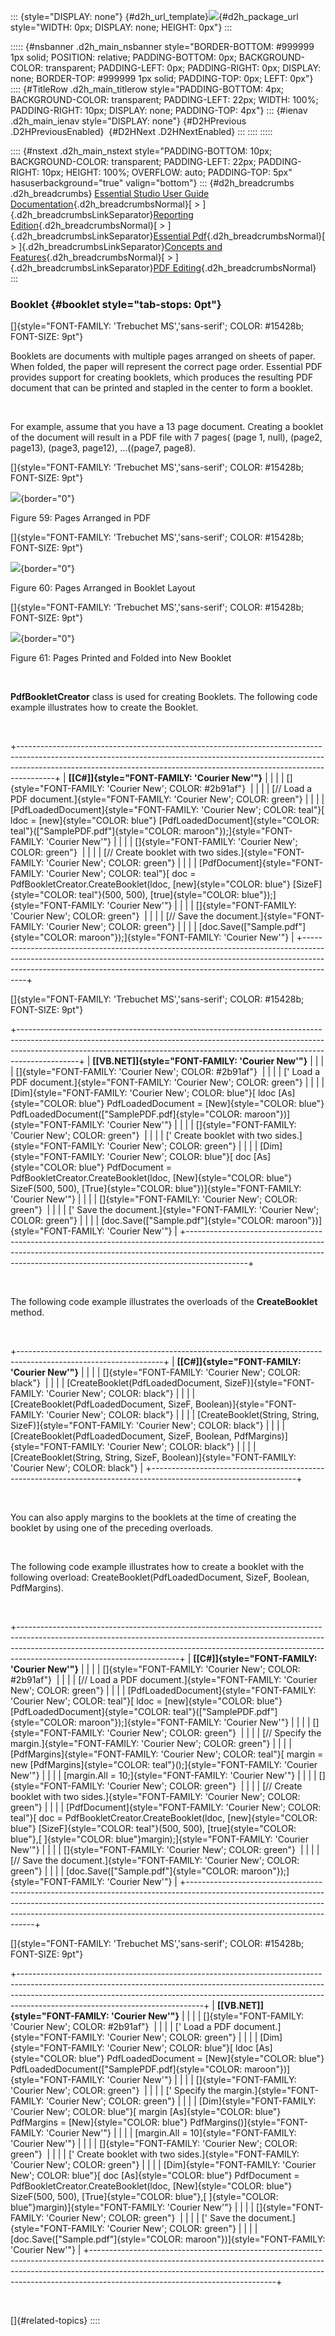 ::: {style="DISPLAY: none"}
[](ms-xhelp:///?Id=d2h_url_template){#d2h_url_template}![](!package_url!){#d2h_package_url style="WIDTH: 0px; DISPLAY: none; HEIGHT: 0px"}
:::

::::: {#nsbanner .d2h_main_nsbanner style="BORDER-BOTTOM: #999999 1px solid; POSITION: relative; PADDING-BOTTOM: 0px; BACKGROUND-COLOR: transparent; PADDING-LEFT: 0px; PADDING-RIGHT: 0px; DISPLAY: none; BORDER-TOP: #999999 1px solid; PADDING-TOP: 0px; LEFT: 0px"}
:::: {#TitleRow .d2h_main_titlerow style="PADDING-BOTTOM: 4px; BACKGROUND-COLOR: transparent; PADDING-LEFT: 22px; WIDTH: 100%; PADDING-RIGHT: 10px; DISPLAY: none; PADDING-TOP: 4px"}
::: {#ienav .d2h_main_ienav style="DISPLAY: none"}
[](ms-xhelp:///?Id=7232e364-bdb3-452c-8521-300561972c67){#D2HPrevious .D2HPreviousEnabled}  [](ms-xhelp:///?Id=2e749bd2-660d-4df8-90fb-8448ccc8cd96){#D2HNext .D2HNextEnabled}
:::
::::
:::::

:::: {#nstext .d2h_main_nstext style="PADDING-BOTTOM: 10px; BACKGROUND-COLOR: transparent; PADDING-LEFT: 22px; PADDING-RIGHT: 10px; HEIGHT: 100%; OVERFLOW: auto; PADDING-TOP: 5px" hasuserbackground="true" valign="bottom"}
::: {#d2h_breadcrumbs .d2h_breadcrumbs}
[Essential Studio User Guide Documentation](ms-xhelp:///?Id=12457748-09e3-4d74-a240-8e049cedf030){.d2h_breadcrumbsNormal}[ \> ]{.d2h_breadcrumbsLinkSeparator}[Reporting Edition](ms-xhelp:///?Id=027aa5b6-6676-4f93-ad23-c20e8c45792e){.d2h_breadcrumbsNormal}[ \> ]{.d2h_breadcrumbsLinkSeparator}[Essential Pdf](ms-xhelp:///?Id=22756092-3da5-4797-9514-dab0617c6902){.d2h_breadcrumbsNormal}[ \> ]{.d2h_breadcrumbsLinkSeparator}[Concepts and Features](ms-xhelp:///?Id=b2064337-afd6-4241-aa41-868a5489a8dd){.d2h_breadcrumbsNormal}[ \> ]{.d2h_breadcrumbsLinkSeparator}[PDF Editing](ms-xhelp:///?Id=acdc025e-645c-4f53-ab6c-d726bbf3e589){.d2h_breadcrumbsNormal}
:::

### Booklet {#booklet style="tab-stops: 0pt"}

[]{style="FONT-FAMILY: 'Trebuchet MS','sans-serif'; COLOR: #15428b; FONT-SIZE: 9pt"} 

Booklets are documents with multiple pages arranged on sheets of paper. When folded, the paper will represent the correct page order. Essential PDF provides support for creating booklets, which produces the resulting PDF document that can be printed and stapled in the center to form a booklet.

 

For example, assume that you have a 13 page document. Creating a booklet of the document will result in a PDF file with 7 pages( (page 1, null), (page2, page13), (page3, page12), \...((page7, page8).

[]{style="FONT-FAMILY: 'Trebuchet MS','sans-serif'; COLOR: #15428b; FONT-SIZE: 9pt"} 

![](ImagesExt/image22_70.jpg){border="0"}

Figure 59: Pages Arranged in PDF

[]{style="FONT-FAMILY: 'Trebuchet MS','sans-serif'; COLOR: #15428b; FONT-SIZE: 9pt"} 

![](ImagesExt/image22_71.jpg){border="0"}

Figure 60: Pages Arranged in Booklet Layout

[]{style="FONT-FAMILY: 'Trebuchet MS','sans-serif'; COLOR: #15428b; FONT-SIZE: 9pt"} 

![](ImagesExt/image22_72.jpg){border="0"}

Figure 61: Pages Printed and Folded into New Booklet

 

**PdfBookletCreator** class is used for creating Booklets. The following code example illustrates how to create the Booklet.

 

+---------------------------------------------------------------------------------------------------------------------------------------------------------------------------------------------------------------------------------------------------+
| **[\[C#\]]{style="FONT-FAMILY: 'Courier New'"}**                                                                                                                                                                                                  |
|                                                                                                                                                                                                                                                   |
| []{style="FONT-FAMILY: 'Courier New'; COLOR: #2b91af"}                                                                                                                                                                                            |
|                                                                                                                                                                                                                                                   |
| [// Load a PDF document.]{style="FONT-FAMILY: 'Courier New'; COLOR: green"}                                                                                                                                                                       |
|                                                                                                                                                                                                                                                   |
| [PdfLoadedDocument]{style="FONT-FAMILY: 'Courier New'; COLOR: teal"}[ ldoc = [new]{style="COLOR: blue"} [PdfLoadedDocument]{style="COLOR: teal"}([\"SamplePDF.pdf\"]{style="COLOR: maroon"});]{style="FONT-FAMILY: 'Courier New'"}                |
|                                                                                                                                                                                                                                                   |
| []{style="FONT-FAMILY: 'Courier New'; COLOR: green"}                                                                                                                                                                                              |
|                                                                                                                                                                                                                                                   |
| [// Create booklet with two sides.]{style="FONT-FAMILY: 'Courier New'; COLOR: green"}                                                                                                                                                             |
|                                                                                                                                                                                                                                                   |
| [PdfDocument]{style="FONT-FAMILY: 'Courier New'; COLOR: teal"}[ doc = PdfBookletCreator.CreateBooklet(ldoc, [new]{style="COLOR: blue"} [SizeF]{style="COLOR: teal"}(500, 500), [true]{style="COLOR: blue"});]{style="FONT-FAMILY: 'Courier New'"} |
|                                                                                                                                                                                                                                                   |
| []{style="FONT-FAMILY: 'Courier New'; COLOR: green"}                                                                                                                                                                                              |
|                                                                                                                                                                                                                                                   |
| [// Save the document.]{style="FONT-FAMILY: 'Courier New'; COLOR: green"}                                                                                                                                                                         |
|                                                                                                                                                                                                                                                   |
| [doc.Save([\"Sample.pdf\"]{style="COLOR: maroon"});]{style="FONT-FAMILY: 'Courier New'"}                                                                                                                                                          |
+---------------------------------------------------------------------------------------------------------------------------------------------------------------------------------------------------------------------------------------------------+

[]{style="FONT-FAMILY: 'Trebuchet MS','sans-serif'; COLOR: #15428b; FONT-SIZE: 9pt"} 

+---------------------------------------------------------------------------------------------------------------------------------------------------------------------------------------------------------------------------------------------------------+
| **[\[VB.NET\]]{style="FONT-FAMILY: 'Courier New'"}**                                                                                                                                                                                                    |
|                                                                                                                                                                                                                                                         |
| []{style="FONT-FAMILY: 'Courier New'; COLOR: #2b91af"}                                                                                                                                                                                                  |
|                                                                                                                                                                                                                                                         |
| [\' Load a PDF document.]{style="FONT-FAMILY: 'Courier New'; COLOR: green"}                                                                                                                                                                             |
|                                                                                                                                                                                                                                                         |
| [Dim]{style="FONT-FAMILY: 'Courier New'; COLOR: blue"}[ ldoc [As]{style="COLOR: blue"} PdfLoadedDocument = [New]{style="COLOR: blue"} PdfLoadedDocument([\"SamplePDF.pdf]{style="COLOR: maroon"})]{style="FONT-FAMILY: 'Courier New'"}                  |
|                                                                                                                                                                                                                                                         |
| []{style="FONT-FAMILY: 'Courier New'; COLOR: green"}                                                                                                                                                                                                    |
|                                                                                                                                                                                                                                                         |
| [\' Create booklet with two sides.]{style="FONT-FAMILY: 'Courier New'; COLOR: green"}                                                                                                                                                                   |
|                                                                                                                                                                                                                                                         |
| [Dim]{style="FONT-FAMILY: 'Courier New'; COLOR: blue"}[ doc [As]{style="COLOR: blue"} PdfDocument = PdfBookletCreator.CreateBooklet(ldoc, [New]{style="COLOR: blue"} SizeF(500, 500), [True]{style="COLOR: blue"})]{style="FONT-FAMILY: 'Courier New'"} |
|                                                                                                                                                                                                                                                         |
| []{style="FONT-FAMILY: 'Courier New'; COLOR: green"}                                                                                                                                                                                                    |
|                                                                                                                                                                                                                                                         |
| [\' Save the document.]{style="FONT-FAMILY: 'Courier New'; COLOR: green"}                                                                                                                                                                               |
|                                                                                                                                                                                                                                                         |
| [doc.Save([\"Sample.pdf\"]{style="COLOR: maroon"})]{style="FONT-FAMILY: 'Courier New'"}                                                                                                                                                                 |
+---------------------------------------------------------------------------------------------------------------------------------------------------------------------------------------------------------------------------------------------------------+

 

The following code example illustrates the overloads of the **CreateBooklet** method.

 

+------------------------------------------------------------------------------------------------------------------+
| **[\[C#\]]{style="FONT-FAMILY: 'Courier New'"}**                                                                 |
|                                                                                                                  |
| []{style="FONT-FAMILY: 'Courier New'; COLOR: black"}                                                             |
|                                                                                                                  |
| [CreateBooklet(PdfLoadedDocument, SizeF)]{style="FONT-FAMILY: 'Courier New'; COLOR: black"}                      |
|                                                                                                                  |
| [CreateBooklet(PdfLoadedDocument, SizeF, Boolean)]{style="FONT-FAMILY: 'Courier New'; COLOR: black"}             |
|                                                                                                                  |
| [CreateBooklet(String, String, SizeF)]{style="FONT-FAMILY: 'Courier New'; COLOR: black"}                         |
|                                                                                                                  |
| [CreateBooklet(PdfLoadedDocument, SizeF, Boolean, PdfMargins)]{style="FONT-FAMILY: 'Courier New'; COLOR: black"} |
|                                                                                                                  |
| [CreateBooklet(String, String, SizeF, Boolean)]{style="FONT-FAMILY: 'Courier New'; COLOR: black"}                |
+------------------------------------------------------------------------------------------------------------------+

 

You can also apply margins to the booklets at the time of creating the booklet by using one of the preceding overloads.

 

The following code example illustrates how to create a booklet with the following overload: CreateBooklet(PdfLoadedDocument, SizeF, Boolean, PdfMargins).

 

+----------------------------------------------------------------------------------------------------------------------------------------------------------------------------------------------------------------------------------------------------------------------------------+
| **[\[C#\]]{style="FONT-FAMILY: 'Courier New'"}**                                                                                                                                                                                                                                 |
|                                                                                                                                                                                                                                                                                  |
| []{style="FONT-FAMILY: 'Courier New'; COLOR: #2b91af"}                                                                                                                                                                                                                           |
|                                                                                                                                                                                                                                                                                  |
| [// Load a PDF document.]{style="FONT-FAMILY: 'Courier New'; COLOR: green"}                                                                                                                                                                                                      |
|                                                                                                                                                                                                                                                                                  |
| [PdfLoadedDocument]{style="FONT-FAMILY: 'Courier New'; COLOR: teal"}[ ldoc = [new]{style="COLOR: blue"} [PdfLoadedDocument]{style="COLOR: teal"}([\"SamplePDF.pdf\"]{style="COLOR: maroon"});]{style="FONT-FAMILY: 'Courier New'"}                                               |
|                                                                                                                                                                                                                                                                                  |
| []{style="FONT-FAMILY: 'Courier New'; COLOR: green"}                                                                                                                                                                                                                             |
|                                                                                                                                                                                                                                                                                  |
| [// Specify the margin.]{style="FONT-FAMILY: 'Courier New'; COLOR: green"}                                                                                                                                                                                                       |
|                                                                                                                                                                                                                                                                                  |
| [PdfMargins]{style="FONT-FAMILY: 'Courier New'; COLOR: teal"}[ margin = new [PdfMargins]{style="COLOR: teal"}();]{style="FONT-FAMILY: 'Courier New'"}                                                                                                                            |
|                                                                                                                                                                                                                                                                                  |
| [margin.All = 10;]{style="FONT-FAMILY: 'Courier New'"}                                                                                                                                                                                                                           |
|                                                                                                                                                                                                                                                                                  |
| []{style="FONT-FAMILY: 'Courier New'; COLOR: green"}                                                                                                                                                                                                                             |
|                                                                                                                                                                                                                                                                                  |
| [// Create booklet with two sides.]{style="FONT-FAMILY: 'Courier New'; COLOR: green"}                                                                                                                                                                                            |
|                                                                                                                                                                                                                                                                                  |
| [PdfDocument]{style="FONT-FAMILY: 'Courier New'; COLOR: teal"}[ doc = PdfBookletCreator.CreateBooklet(ldoc, [new]{style="COLOR: blue"} [SizeF]{style="COLOR: teal"}(500, 500), [true]{style="COLOR: blue"},[ ]{style="COLOR: blue"}margin);]{style="FONT-FAMILY: 'Courier New'"} |
|                                                                                                                                                                                                                                                                                  |
| []{style="FONT-FAMILY: 'Courier New'; COLOR: green"}                                                                                                                                                                                                                             |
|                                                                                                                                                                                                                                                                                  |
| [// Save the document.]{style="FONT-FAMILY: 'Courier New'; COLOR: green"}                                                                                                                                                                                                        |
|                                                                                                                                                                                                                                                                                  |
| [doc.Save([\"Sample.pdf\"]{style="COLOR: maroon"});]{style="FONT-FAMILY: 'Courier New'"}                                                                                                                                                                                         |
+----------------------------------------------------------------------------------------------------------------------------------------------------------------------------------------------------------------------------------------------------------------------------------+

[]{style="FONT-FAMILY: 'Trebuchet MS','sans-serif'; COLOR: #15428b; FONT-SIZE: 9pt"} 

+----------------------------------------------------------------------------------------------------------------------------------------------------------------------------------------------------------------------------------------------------------------------------------------+
| **[\[VB.NET\]]{style="FONT-FAMILY: 'Courier New'"}**                                                                                                                                                                                                                                   |
|                                                                                                                                                                                                                                                                                        |
| []{style="FONT-FAMILY: 'Courier New'; COLOR: #2b91af"}                                                                                                                                                                                                                                 |
|                                                                                                                                                                                                                                                                                        |
| [\' Load a PDF document.]{style="FONT-FAMILY: 'Courier New'; COLOR: green"}                                                                                                                                                                                                            |
|                                                                                                                                                                                                                                                                                        |
| [Dim]{style="FONT-FAMILY: 'Courier New'; COLOR: blue"}[ ldoc [As]{style="COLOR: blue"} PdfLoadedDocument = [New]{style="COLOR: blue"} PdfLoadedDocument([\"SamplePDF.pdf]{style="COLOR: maroon"})]{style="FONT-FAMILY: 'Courier New'"}                                                 |
|                                                                                                                                                                                                                                                                                        |
| []{style="FONT-FAMILY: 'Courier New'; COLOR: green"}                                                                                                                                                                                                                                   |
|                                                                                                                                                                                                                                                                                        |
| [\' Specify the margin.]{style="FONT-FAMILY: 'Courier New'; COLOR: green"}                                                                                                                                                                                                             |
|                                                                                                                                                                                                                                                                                        |
| [Dim]{style="FONT-FAMILY: 'Courier New'; COLOR: blue"}[ margin [As]{style="COLOR: blue"} PdfMargins = [New]{style="COLOR: blue"} PdfMargins()]{style="FONT-FAMILY: 'Courier New'"}                                                                                                     |
|                                                                                                                                                                                                                                                                                        |
| [margin.All = 10]{style="FONT-FAMILY: 'Courier New'"}                                                                                                                                                                                                                                  |
|                                                                                                                                                                                                                                                                                        |
| []{style="FONT-FAMILY: 'Courier New'; COLOR: green"}                                                                                                                                                                                                                                   |
|                                                                                                                                                                                                                                                                                        |
| [\' Create booklet with two sides.]{style="FONT-FAMILY: 'Courier New'; COLOR: green"}                                                                                                                                                                                                  |
|                                                                                                                                                                                                                                                                                        |
| [Dim]{style="FONT-FAMILY: 'Courier New'; COLOR: blue"}[ doc [As]{style="COLOR: blue"} PdfDocument = PdfBookletCreator.CreateBooklet(ldoc, [New]{style="COLOR: blue"} SizeF(500, 500), [True]{style="COLOR: blue"},[ ]{style="COLOR: blue"}margin)]{style="FONT-FAMILY: 'Courier New'"} |
|                                                                                                                                                                                                                                                                                        |
| []{style="FONT-FAMILY: 'Courier New'; COLOR: green"}                                                                                                                                                                                                                                   |
|                                                                                                                                                                                                                                                                                        |
| [\' Save the document.]{style="FONT-FAMILY: 'Courier New'; COLOR: green"}                                                                                                                                                                                                              |
|                                                                                                                                                                                                                                                                                        |
| [doc.Save([\"Sample.pdf\"]{style="COLOR: maroon"})]{style="FONT-FAMILY: 'Courier New'"}                                                                                                                                                                                                |
+----------------------------------------------------------------------------------------------------------------------------------------------------------------------------------------------------------------------------------------------------------------------------------------+

 

[]{#related-topics}
::::
